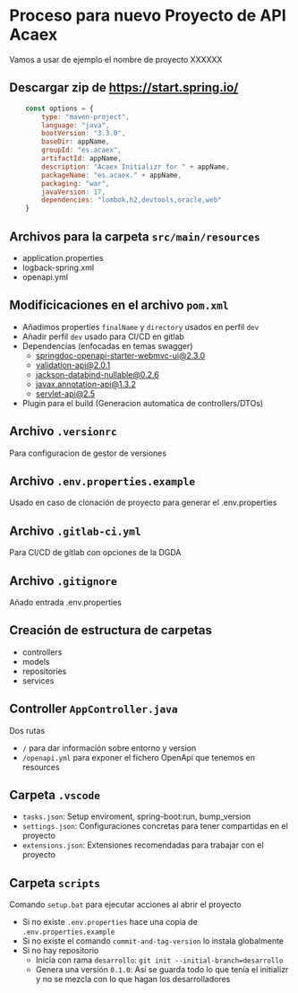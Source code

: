 # Proceso para nuevo Proyecto de API Acaex

Vamos a usar de ejemplo el nombre de proyecto  XXXXXX

## Descargar zip de https://start.spring.io/

```js
    const options = {
        type: "maven-project",
        language: "java",
        bootVersion: "3.3.0",
        baseDir: appName,
        groupId: "es.acaex",
        artifactId: appName,
        description: "Acaex Initializr for " + appName,
        packageName: "es.acaex." + appName,
        packaging: "war",
        javaVersion: 17,
        dependencies: "lombok,h2,devtools,oracle,web"
    }
```

## Archivos para la carpeta `src/main/resources`

- application.properties
- logback-spring.xml
- openapi.yml

## Modificicaciones en el archivo `pom.xml`

- Añadimos properties `finalName` y `directory` usados en perfil `dev`
- Añadir perfil `dev` usado para CI/CD en gitlab
- Dependencias (enfocadas en temas swagger)
  - springdoc-openapi-starter-webmvc-ui@2.3.0
  - validation-api@2.0.1
  - jackson-databind-nullable@0.2.6
  - javax.annotation-api@1.3.2
  - servlet-api@2.5
- Plugin para el build (Generacion automatica de controllers/DTOs)

## Archivo `.versionrc` 

Para configuracion de gestor de versiones

## Archivo `.env.properties.example`

Usado en caso de clonación de proyecto para generar el .env.properties

## Archivo `.gitlab-ci.yml`

Para CI/CD de gitlab con opciones de la DGDA

## Archivo `.gitignore`

Añado entrada .env.properties

## Creación de estructura de carpetas 

- controllers
- models
- repositories
- services

## Controller `AppController.java`

Dos rutas

- `/` para dar información sobre entorno y version
- `/openapi.yml` para exponer el fichero OpenApi que tenemos en resources

## Carpeta `.vscode`

- `tasks.json`: Setup enviroment, spring-boot:run, bump_version
- `settings.json`: Configuraciones concretas para tener compartidas en el proyecto
- `extensions.json`: Extensiones recomendadas para trabajar con el proyecto

## Carpeta `scripts`

Comando `setup.bat` para ejecutar acciones al abrir el proyecto

- Si no existe `.env.properties` hace una copia de `.env.properties.example`
- Si no existe el comando `commit-and-tag-version` lo instala globalmente
- Si no hay repositorio
  - Inicia con rama `desarrollo`: `git init --initial-branch=desarrollo`
  - Genera una versión `0.1.0`: Así se guarda todo lo que tenía el initializr y no se mezcla con lo que hagan los desarrolladores